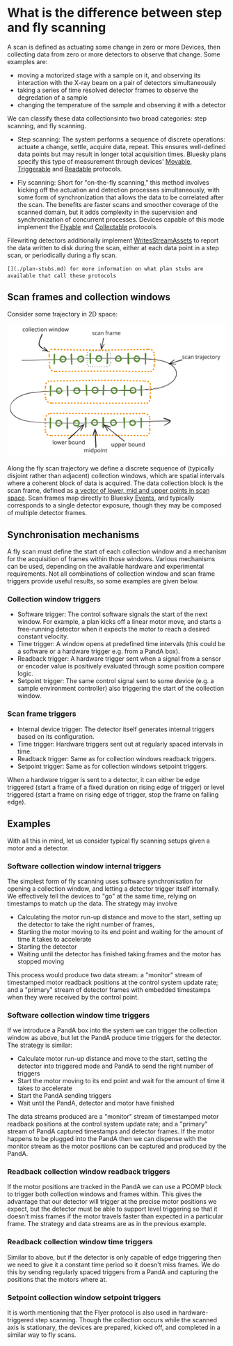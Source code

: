 # What is the difference between step and fly scanning

A scan is defined as actuating some change in zero or more Devices, then collecting data from zero or more detectors to observe that change. Some examples are:
- moving a motorized stage with a sample on it, and observing its interaction with the X-ray beam on a pair of detectors simultaneously
- taking a series of time resolved detector frames to observe the degredation of a sample
- changing the temperature of the sample and observing it with a detector

We can classify these data collectionsinto two broad categories: step scanning, and fly scanning.

* Step scanning: The system performs a sequence of discrete operations: actuate a change, settle, acquire data, repeat. This ensures well-defined data points but may result in longer total acquisition times. Bluesky plans specify this type of measurement through devices' [Movable](#bluesky.protocols.Movable), [Triggerable](#bluesky.protocols.Triggerable) and [Readable](#bluesky.protocols.Readable) protocols.

* Fly scanning: Short for "on-the-fly scanning," this method involves kicking off the actuation and detection processes simultaneously, with some form of synchronization that allows the data to be correlated after the scan. The benefits are faster scans and smoother coverage of the scanned domain, but it adds complexity in the supervision and synchronization of concurrent processes. Devices capable of this mode implement the [Flyable](#bluesky.protocols.Flyable) and [Collectable](#bluesky.protocols.Collectable) protocols.

Filewriting detectors additionally implement [WritesStreamAssets](#bluesky.protocols.WritesStreamAssets) to report the data written to disk during the scan, either at each data point in a step scan, or periodically during a fly scan.

```{seealso}
[](./plan-stubs.md) for more information on what plan stubs are available that call these protocols
```
## Scan frames and collection windows

Consider some trajectory in 2D space:

![A fly scan trajectory with collection windows containing frames](../images/fly_scan_collection_windows_and_frames.svg)

Along the fly scan trajectory we define a discrete sequence of (typically disjoint rather than adjacent) collection windows,
which are spatial intervals where a coherent block of data is acquired.
The data collection block is the scan frame, defined as [a vector of lower, mid and upper points in scan space](inv:scanspec#frame_).
Scan frames map directly to Bluesky [Events](inv:event-model#event), and typically corresponds to a single detector exposure, though they may be composed of multiple detector frames.

## Synchronisation mechanisms

A fly scan must define the start of each collection window and a mechanism for the acquisition of frames within those windows.
Various mechanisms can be used, depending on the available hardware and experimental requirements. Not all combinations of collection window and scan frame triggers provide useful results, so some examples are given below.

### Collection window triggers

* Software trigger: The control software signals the start of the next window. For example, a plan kicks off a linear motor move, and starts a free-running detector when it expects the motor to reach a desired constant velocity.
* Time trigger: A window opens at predefined time intervals (this could be a software or a hardware trigger e.g. from a PandA box).
* Readback trigger: A hardware trigger sent when a signal from a sensor or encoder value is positively evaluated through some position compare logic.
* Setpoint trigger: The same control signal sent to some device (e.g. a sample environment controller) also triggering the start of the collection window.

### Scan frame triggers

* Internal device trigger: The detector itself generates internal triggers based on its configuration.
* Time trigger: Hardware triggers sent out at regularly spaced intervals in time.
* Readback trigger: Same as for collection windows readback triggers.
* Setpoint trigger: Same as for collection windows setpoint triggers.

When a hardware trigger is sent to a detector, it can either be edge triggered (start a frame of a fixed duration on rising edge of trigger) or level triggered (start a frame on rising edge of trigger, stop the frame on falling edge).

## Examples

With all this in mind, let us consider typical fly scanning setups given a motor and a detector.

### Software collection window internal triggers

The simplest form of fly scanning uses software synchronisation for opening a collection window, and letting a detector trigger itself internally.
We effectively tell the devices to "go" at the same time, relying on timestamps to match up the data. The strategy may involve

* Calculating the motor run-up distance and move to the start, setting up the detector to take the right number of frames,
* Starting the motor moving to its end point and waiting for the amount of time it takes to accelerate
* Starting the detector
* Waiting until the detector has finished taking frames and the motor has stopped moving

This process would produce two data stream: a "monitor" stream of timestamped motor readback positions at the control system update rate;
and a "primary" stream of detector frames with embedded timestamps when they were received by the control point.

### Software collection window time triggers

If we introduce a PandA box into the system we can trigger the collection window as above, but let the PandA produce time triggers for the detector.
The strategy is similar:

* Calculate motor run-up distance and move to the start, setting the detector into triggered mode and PandA to send the right number of triggers
* Start the motor moving to its end point and wait for the amount of time it takes to accelerate
* Start the PandA sending triggers
* Wait until the PandA, detector and motor have finished

The data streams produced are a "monitor" stream of timestamped motor readback positions at the control system update rate;
and a "primary" stream of PandA captured timestamps and detector frames. If the motor happens to be plugged into the PandA
then we can dispense with the monitor stream as the motor positions can be captured and produced by the PandA.

### Readback collection window readback triggers

If the motor positions are tracked in the PandA we can use a PCOMP block to trigger both collection windows and frames within.
This gives the advantage that our detector will trigger at the precise motor positions we expect, but the detector must be able to support level triggering so that it doesn't miss frames if the motor travels faster than expected in a particular frame.
The strategy and data streams are as in the previous example.

### Readback collection window time triggers

Similar to above, but if the detector is only capable of edge triggering then we need to give it a constant time period so it doesn't miss frames. We do this by sending regularly spaced triggers from a PandA and capturing the positions that the motors where at.

### Setpoint collection window setpoint triggers

It is worth mentioning that the Flyer protocol is also used in hardware-triggered step scanning. Though the collection occurs while the scanned axis is stationary,
the devices are prepared, kicked off, and completed in a similar way to fly scans.
